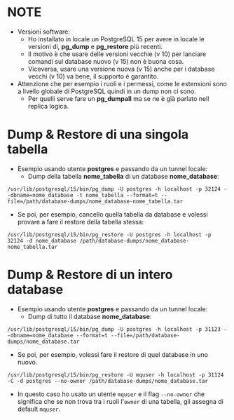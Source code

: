 # NOTE
* Versioni software:
    * Ho installato in locale un PostgreSQL 15 per avere in locale le versioni di, __pg_dump__ e __pg_restore__ più recenti.
    * Il motivo è che usare delle versioni vecchie (v 10) per lanciare comandi sul database nuovo (v 15) non è buona cosa.
    * Viceversa, usare una versione nuova (v 15) anche per i database vecchi (v 10) va bene, il supporto è garantito.
* Attenzione che per esempio i ruoli e i permessi, come le estensioni sono a livello globale di PostgreSQL quindi in un dump non ci sono.
    * Per quelli serve fare un __pg_dumpall__ ma se ne è già parlato nell replica logica.


# Dump & Restore di una singola tabella
* Esempio usando utente __postgres__ e passando da un tunnel locale:
    * Dump della tabella __nome_tabella__ di un database __nome_database__:
```  
/usr/lib/postgresql/15/bin/pg_dump -U postgres -h localhost -p 32124 --dbname=nome_database -t nome_tabella --format=t --file=/path/database-dumps/nome_database-nome_tabella.tar
```
* Se poi, per esempio, cancello quella tabella da database e volessi provare a fare il restore della tabella stessa:
```
/usr/lib/postgresql/15/bin/pg_restore -U postgres -h localhost -p 32124 -d nome_database /path/database-dumps/nome_database-nome_tabella.tar
```

# Dump & Restore di un intero database
* Esempio usando utente __postgres__ e passando da un tunnel locale:
    * Dump di tutto il database __nome_database__:
```
/usr/lib/postgresql/15/bin/pg_dump -U postgres -h localhost -p 31123 --dbname=nome_database --format=t --file=/path/database-dumps/nome_database.tar
```
* Se poi, per esempio, volessi fare il restore di quel database in uno nuovo.
```
/usr/lib/postgresql/15/bin/pg_restore -U mquser -h localhost -p 31124 -C -d postgres --no-owner /path/database-dumps/nome_database.tar
```
* In questo caso ho usato un utente `mquser` e il flag `--no-owner` che significa che se non trova tra i ruoli l'`owner` di una tabella, gli assegna di default `mquser`.
